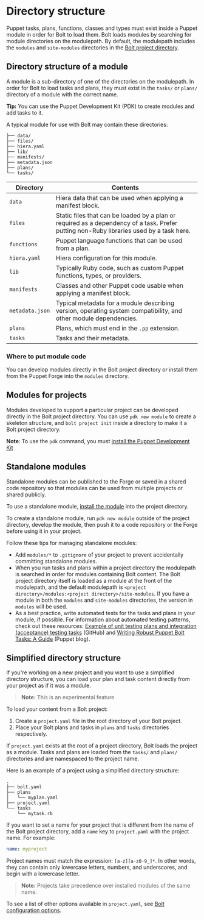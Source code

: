 # Directory structure

Puppet tasks, plans, functions, classes and types must exist inside a Puppet
module in order for Bolt to load them. Bolt loads modules by searching for
module directories on the modulepath. By default, the modulepath includes the
`modules` and `site-modules` directories
in the [Bolt project directory](bolt_project_directories.md#). 

## Directory structure of a module

A module is a sub-directory of one of the directories on the modulepath. In order for Bolt to load tasks and plans, they must exist in the `tasks/` or `plans/` directory of a module with the correct name.

**Tip:** You can use the Puppet Development Kit (PDK) to create modules and add tasks to it.

A typical module for use with Bolt may contain these directories:

```console
├── data/
├── files/
├── hiera.yaml
├── lib/
├── manifests/
├── metadata.json
├── plans/
└── tasks/
```

|Directory|Contents|
|---------|--------|
|`data`|Hiera data that can be used when applying a manifest block.|
|`files`|Static files that can be loaded by a plan or required as a dependency of a task. Prefer putting non-Ruby libraries used by a task here.|
|`functions`|Puppet language functions that can be used from a plan.|
|`hiera.yaml`|Hiera configuration for this module.|
|`lib`|Typically Ruby code, such as custom Puppet functions, types, or providers.|
|`manifests`|Classes and other Puppet code usable when applying a manifest block.|
|`metadata.json`|Typical metadata for a module describing version, operating system compatibility, and other module dependencies.|
|`plans`|Plans, which must end in the `.pp` extension.|
|`tasks`|Tasks and their metadata.|

### Where to put module code

You can develop modules directly in the Bolt project directory or install them from the Puppet
Forge into the `modules` directory.

## Modules for projects

Modules developed to support a particular project can be developed directly in the Bolt project directory. You can use `pdk new module` to create a skeleton structure, and `bolt project init` inside a directory to make it a Bolt project directory.

**Note**: To use the `pdk` command, you must [install the Puppet Development Kit](https://puppet.com/docs/pdk/1.x/pdk_install.html)

## Standalone modules

Standalone modules can be published to the Forge or saved in a shared code repository so that modules can be used from multiple projects or shared publicly.

To use a standalone module, [install the module](bolt_installing_modules.md#) into the project directory.

To create a standalone module, run `pdk new module` outside of the project directory, develop the module, then push it to a code repository or the Forge before using it in your project.

Follow these tips for managing standalone modules:

-   Add `modules/*` to `.gitignore` of your project to prevent accidentally committing standalone modules.
-   When you run tasks and plans within a project directory the modulepath is searched in order for modules containing Bolt content. The Bolt project directory itself is loaded as a module at the front of the modulepath, and the default modulepath is `<project directory>/modules:<project directory>/site-modules`. If you have a module in both the `modules` and `site-modules` directories, the version in `modules` will be used.
-   As a best practice, write automated tests for the tasks and plans in your module, if possible. For information about automated testing patterns, check out these resources: [Example of unit testing plans and integration \(acceptance\) testing tasks](https://github.com/puppetlabs/puppetlabs-facts) (GitHub) and [Writing Robust Puppet Bolt Tasks: A Guide](https://puppet.com/blog/writing-robust-puppet-bolt-tasks-guide) (Puppet blog).

## Simplified directory structure

If you're working on a new project and you want to use a simplified directory
structure, you can load your plan and task content directly from your project as
if it was a module. 

> **Note:** This is an experimental feature.

To load your content from a Bolt project:
1. Create a `project.yaml` file in the root directory of your Bolt project. 
2. Place your Bolt plans and tasks in `plans` and `tasks` directories
   respectively.

If `project.yaml` exists at the root of a project directory, Bolt loads the project as a module.
Tasks and plans are loaded from the `tasks/` and `plans/` directories and are namespaced
to the project name.

Here is an example of a project using a simplified directory structure:
```console
.
├── bolt.yaml
├── plans
│   └── myplan.yaml
├── project.yaml
└── tasks
    └── mytask.rb
```

If you want to set a name for your project that is different from the name of
the Bolt project directory, add a `name` key to `project.yaml` with the project
name. For example:
  ```yaml
  name: myproject
  ```

Project names must match the expression: `[a-z][a-z0-9_]*`. In other words, they
can contain only lowercase letters, numbers, and underscores, and begin with a 
lowercase letter.

> **Note:** Projects take precedence over installed modules of the same name. 

To see a list of other options available in `project.yaml`, see [Bolt
configuration options](./bolt_configuration_reference.md#project-configuration-options).
